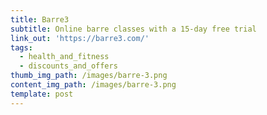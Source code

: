 ```yaml
---
title: Barre3
subtitle: Online barre classes with a 15-day free trial
link_out: 'https://barre3.com/'
tags:
  - health_and_fitness
  - discounts_and_offers
thumb_img_path: /images/barre-3.png
content_img_path: /images/barre-3.png
template: post
---
```

